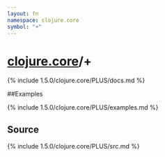 ```yaml
---
layout: fn
namespace: clojure.core
symbol: "+"
---
```


# [clojure.core](../)/+

{% include 1.5.0/clojure.core/PLUS/docs.md %}

##Examples

{% include 1.5.0/clojure.core/PLUS/examples.md %}
## Source
{% include 1.5.0/clojure.core/PLUS/src.md %}

